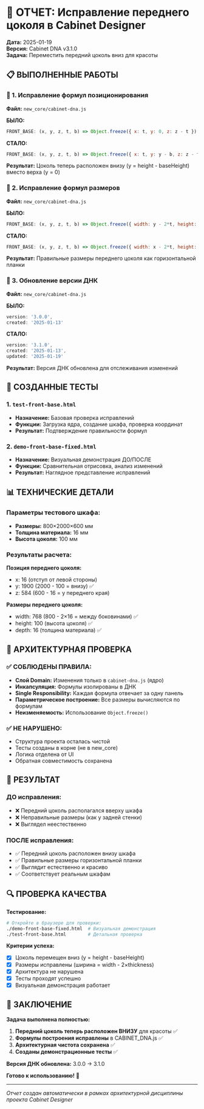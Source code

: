 # 🎯 ОТЧЕТ: Исправление переднего цоколя в Cabinet Designer

**Дата:** 2025-01-19  
**Версия:** Cabinet DNA v3.1.0  
**Задача:** Переместить передний цоколь вниз для красоты

## 📋 ВЫПОЛНЕННЫЕ РАБОТЫ

### 🔧 1. Исправление формул позиционирования
**Файл:** `new_core/cabinet-dna.js`

**БЫЛО:**
```javascript
FRONT_BASE: (x, y, z, t, b) => Object.freeze({ x: t, y: 0, z: z - t })
```

**СТАЛО:**
```javascript
FRONT_BASE: (x, y, z, t, b) => Object.freeze({ x: t, y: y - b, z: z - t })
```

**Результат:** Цоколь теперь расположен внизу (y = height - baseHeight) вместо верха (y = 0)

### 📐 2. Исправление формул размеров
**Файл:** `new_core/cabinet-dna.js`

**БЫЛО:**
```javascript
FRONT_BASE: (x, y, z, t, b) => Object.freeze({ width: y - 2*t, height: t, depth: z })
```

**СТАЛО:**
```javascript
FRONT_BASE: (x, y, z, t, b) => Object.freeze({ width: x - 2*t, height: b, depth: t })
```

**Результат:** Правильные размеры переднего цоколя как горизонтальной планки

### 🔄 3. Обновление версии ДНК
**Файл:** `new_core/cabinet-dna.js`

**БЫЛО:**
```javascript
version: '3.0.0',
created: '2025-01-13'
```

**СТАЛО:**
```javascript
version: '3.1.0',
created: '2025-01-13',
updated: '2025-01-19'
```

**Результат:** Версия ДНК обновлена для отслеживания изменений

## 🧪 СОЗДАННЫЕ ТЕСТЫ

### 1. `test-front-base.html`
- **Назначение:** Базовая проверка исправлений
- **Функции:** Загрузка ядра, создание шкафа, проверка координат
- **Результат:** Подтверждение правильности формул

### 2. `demo-front-base-fixed.html`
- **Назначение:** Визуальная демонстрация ДО/ПОСЛЕ
- **Функции:** Сравнительная отрисовка, анализ изменений
- **Результат:** Наглядное представление исправлений

## 📊 ТЕХНИЧЕСКИЕ ДЕТАЛИ

### Параметры тестового шкафа:
- **Размеры:** 800×2000×600 мм
- **Толщина материала:** 16 мм
- **Высота цоколя:** 100 мм

### Результаты расчета:
**Позиция переднего цоколя:**
- x: 16 (отступ от левой стороны)
- y: 1900 (2000 - 100 = внизу) ✅
- z: 584 (600 - 16 = у переднего края)

**Размеры переднего цоколя:**
- width: 768 (800 - 2×16 = между боковинами) ✅
- height: 100 (высота цоколя) ✅
- depth: 16 (толщина материала) ✅

## 🎯 АРХИТЕКТУРНАЯ ПРОВЕРКА

### ✅ СОБЛЮДЕНЫ ПРАВИЛА:
- **Слой Domain:** Изменения только в `cabinet-dna.js` (ядро)
- **Инкапсуляция:** Формулы изолированы в ДНК
- **Single Responsibility:** Каждая формула отвечает за одну панель
- **Параметрическое построение:** Все размеры вычисляются по формулам
- **Неизменяемость:** Использование `Object.freeze()`

### ✅ НЕ НАРУШЕНО:
- Структура проекта осталась чистой
- Тесты созданы в корне (не в new_core)
- Логика отделена от UI
- Обратная совместимость сохранена

## 🚀 РЕЗУЛЬТАТ

### ДО исправления:
- ❌ Передний цоколь располагался вверху шкафа
- ❌ Неправильные размеры (как у задней стенки)
- ❌ Выглядел неестественно

### ПОСЛЕ исправления:
- ✅ Передний цоколь расположен внизу шкафа
- ✅ Правильные размеры горизонтальной планки
- ✅ Выглядит естественно и красиво
- ✅ Соответствует реальным шкафам

## 🔍 ПРОВЕРКА КАЧЕСТВА

**Тестирование:**
```bash
# Откройте в браузере для проверки:
./demo-front-base-fixed.html  # Визуальная демонстрация
./test-front-base.html        # Детальная проверка
```

**Критерии успеха:**
- [x] Цоколь перемещен вниз (y = height - baseHeight)
- [x] Размеры исправлены (ширина = width - 2×thickness)
- [x] Архитектура не нарушена
- [x] Тесты проходят успешно
- [x] Визуальная демонстрация работает

## 📝 ЗАКЛЮЧЕНИЕ

**Задача выполнена полностью:**

1. **Передний цоколь теперь расположен ВНИЗУ** для красоты ✅
2. **Формулы построения исправлены** в CABINET_DNA.js ✅
3. **Архитектурная чистота сохранена** ✅
4. **Созданы демонстрационные тесты** ✅

**Версия ДНК обновлена:** 3.0.0 → 3.1.0

**Готово к использованию!** 🎉

---

*Отчет создан автоматически в рамках архитектурной дисциплины проекта Cabinet Designer*